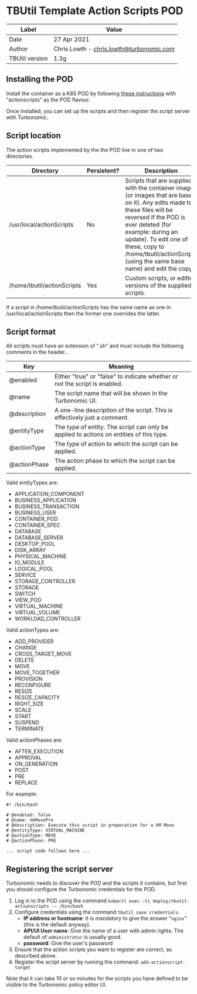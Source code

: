 # TBUtil Template Action Scripts POD

| Label          | Value       |
| -------------- | ----------- |
| Date           | 27 Apr 2021 |
| Author         | Chris Lowth - chris.lowth@turbonomic.com |
| TBUtil version | 1.3g |


## Installing the POD

Install the container as a K8S POD by following [these instructions](INSTALL.md) with "actionscripts" as the POD flavour.

Once installed, you can set up the scripts and then register the script server with Turbonomic.


## Script location

The action scripts implemented by the the POD live in one of two directories.

| Directory | Persistent? | Description |
| --------- | ----------- | ----------- |
| /usr/local/actionScripts | No | Scripts that are supplied with the container image (or images that are based on it). Any edits made to these files will be reversed if the POD is ever deleted (for example: during an update). To edit one of these, copy to /home/tbutil/actionScripts (using the same base name) and edit the copy. |
| /home/tbutil/actionScripts | Yes | Custom scripts, or editted versions of the supplied scripts.|

If a script in /home/tbutil/actionScripts has the same name as one in /usr/local/actionScripts then the former one overrides the latter.

## Script format

All scripts must have an extension of ".sh" and must include the following comments in the header...

| Key | Meaning |
| --- | ------- |
| @enabled | Either "true" or "false" to indicate whether or not the script is enabled. |
| @name | The script name that will be shown in the Turbonomic UI. |
| @description | A one-line description of the script. This is effectively just a comment. |
| @entityType | The type of entity. The script can only be applied to actions on entities of this type. |
| @actionType | The type of action to which the script can be applied. |
| @actionPhase | The action phase to which the script can be applied. |

Valid entityTypes are:

- APPLICATION_COMPONENT
- BUSINESS_APPLICATION
- BUSINESS_TRANSACTION
- BUSINESS_USER
- CONTAINER_POD
- CONTAINER_SPEC
- DATABASE
- DATABASE_SERVER
- DESKTOP_POOL
- DISK_ARRAY
- PHYSICAL_MACHINE
- IO_MODULE
- LOGICAL_POOL
- SERVICE
- STORAGE_CONTROLLER
- STORAGE
- SWITCH
- VIEW_POD
- VIRTUAL_MACHINE
- VIRTUAL_VOLUME
- WORKLOAD_CONTROLLER

Valid actionTypes are:

- ADD_PROVIDER
- CHANGE
- CROSS_TARGET_MOVE
- DELETE
- MOVE
- MOVE_TOGETHER
- PROVISION
- RECONFIGURE
- RESIZE
- RESIZE_CAPACITY
- RIGHT_SIZE
- SCALE
- START
- SUSPEND
- TERMINATE

Valid actionPhases are:

- AFTER_EXECUTION
- APPROVAL
- ON_GENERATION
- POST
- PRE
- REPLACE

For example:

```shell
#! /bin/bash

# @enabled: false
# @name: VmMovePre
# @description: Execute this script in preperation for a VM Move
# @entityType: VIRTUAL_MACHINE
# @actionType: MOVE
# @actionPhase: PRE

... script code follows here ...
```

## Registering the script server

Turbonomic needs to discover the POD and the scripts it contains, but first you should configure the Turbonomic credentials for the POD.

1. Log in to the POD using the command `kubectl exec -ti deploy/tbutil-actionscripts -- /bin/bash`
2. Configure credentials using the command `tbutil save credentials`.
    - **IP address or hostname**: It is mandatory to give the answer "`nginx`" (this is the default anyway).
    - **API/UI User name**: Give the name of a user with admin rights. The default of `administrator` is usually good.
    - **password**: Give the user's password
3. Ensure that the action scripts you want to register are correct, as described above.
4. Register the script server by running the command: `add-actionscript-target`


Note that it can take 10 or so minutes for the scripts you have defined to be visible to the Turbonomic policy editor UI.
